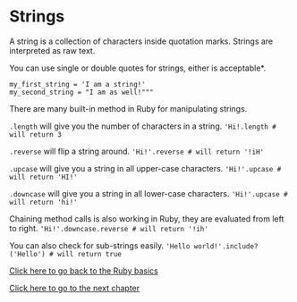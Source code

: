# Strings

A string is a collection of characters inside quotation marks.
Strings are interpreted as raw text.

You can use single or double quotes for strings, either is acceptable*.

```
my_first_string = 'I am a string!'
my_second_string = "I am as well!"""
```

There are many built-in method in Ruby for manipulating strings.

`.length` will give you the number of characters in a string.
`'Hi!.length # will return 3`

`.reverse` will flip a string around.
`'Hi!'.reverse # will return '!iH'`

`.upcase` will give you a string in all upper-case characters.
`'Hi!'.upcase # will return 'HI!'`

`.downcase` will give you a string in all lower-case characters.
`'Hi!'.upcase # will return 'hi!'`

Chaining method calls is also working in Ruby, they are evaluated from left to right.
`'Hi!'.downcase.reverse # will return '!ih'`

You can also check for sub-strings easily.
`'Hello world!'.include?('Hello') # will return true`

[Click here to go back to the Ruby basics](../)

[Click here to go to the next chapter](../arrays/)
